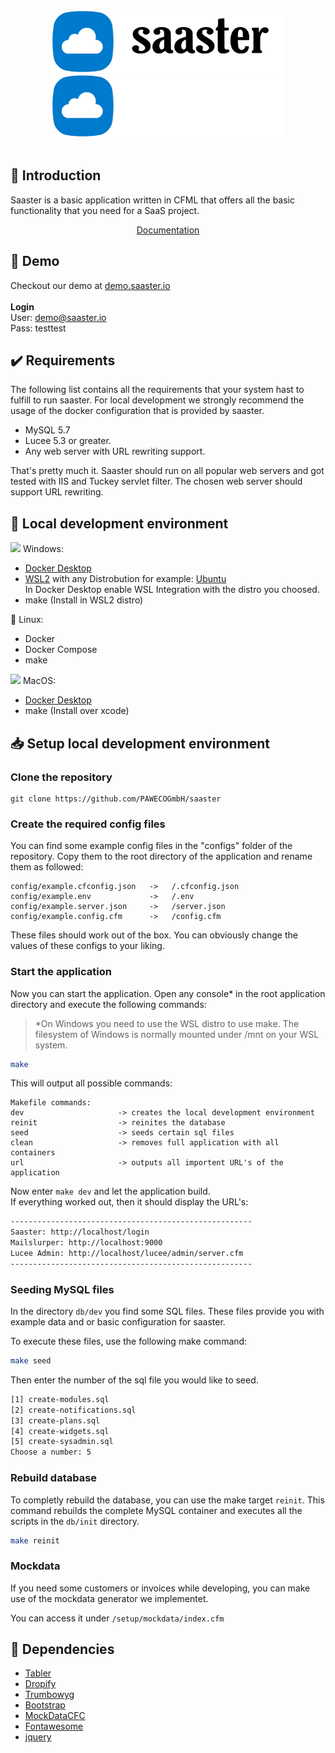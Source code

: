 <div align="center">
<img src="dist/img/logo.png#gh-light-mode-only" height="100"/>
<img src="dist/img/logo_dark.png#gh-dark-mode-only" height="100"/>
</div>
<br>

## 👋 Introduction
Saaster is a basic application written in CFML that offers all the basic functionality that you need for a SaaS project.
<br>
<div align="center">
    <a href="https://docs.saaster.io">Documentation</a>
</div>


## 👀 Demo
Checkout our demo at [demo.saaster.io](https://demo.saaster.io/login)
<br><br>
**Login**<br>
User: demo@saaster.io<br>
Pass: testtest

## ✔️ Requirements

The following list contains all the requirements that your system hast to fulfill to run saaster.
For local development we strongly recommend the usage of the docker configuration that is provided by saaster.

- MySQL 5.7
- Lucee 5.3 or greater.
- Any web server with URL rewriting support.

That's pretty much it. Saaster should run on all popular web servers and got tested with IIS and Tuckey servlet filter. The chosen web server should support URL rewriting.

## 👷 Local development environment

<img src="https://www.vectorlogo.zone/logos/microsoft/microsoft-icon.svg" height="13"/> Windows:

- [Docker Desktop](https://www.docker.com/products/docker-desktop/)
- [WSL2](https://docs.microsoft.com/en-us/windows/wsl/install) with any Distrobution for example: [Ubuntu](https://apps.microsoft.com/store/detail/ubuntu/9PDXGNCFSCZV?hl=en-en&gl=EN)</br> In Docker Desktop enable WSL Integration with the distro you choosed.
- make (Install in WSL2 distro)

🐧 Linux:

- Docker
- Docker Compose
- make

<img src="https://www.vectorlogo.zone/logos/apple/apple-tile.svg" height="13"/> MacOS:

- [Docker Desktop](https://www.docker.com/products/docker-desktop/)
- make (Install over xcode)

## 📥 Setup local development environment

### Clone the repository

```git
git clone https://github.com/PAWECOGmbH/saaster
```

### Create the required config files

You can find some example config files in the "configs" folder of the repository. Copy them to the root directory of the application and rename them as followed:

```plain
config/example.cfconfig.json   ->   /.cfconfig.json
config/example.env             ->   /.env
config/example.server.json     ->   /server.json
config/example.config.cfm      ->   /config.cfm
```

These files should work out of the box. You can obviously change the values of these configs to your liking.

### Start the application

Now you can start the application. Open any console* in the root application directory and execute the following commands:

> *On Windows you need to use the WSL distro to use make. The filesystem of Windows is normally mounted under /mnt on your WSL system.

```bash
make
```

This will output all possible commands:

```plain
Makefile commands:
dev                     -> creates the local development environment      
reinit                  -> reinites the database
seed                    -> seeds certain sql files
clean                   -> removes full application with all containers
url                     -> outputs all importent URL's of the application
```

Now enter `make dev` and let the application build.</br>
If everything worked out, then it should display the URL's:

```bash
------------------------------------------------------
Saaster: http://localhost/login
Mailslurper: http://localhost:9000
Lucee Admin: http://localhost/lucee/admin/server.cfm
------------------------------------------------------
```

### Seeding MySQL files

In the directory `db/dev` you find some SQL files. These files provide you with example data and or basic configuration for saaster.

To execute these files, use the following make command:

```bash
make seed
```

Then enter the number of the sql file you would like to seed.

```bash
[1] create-modules.sql 
[2] create-notifications.sql 
[3] create-plans.sql 
[4] create-widgets.sql 
[5] create-sysadmin.sql
Choose a number: 5
```

### Rebuild database

To completly rebuild the database, you can use the make target `reinit`. This command rebuilds the complete MySQL container and executes all the scripts in the `db/init` directory.

```bash
make reinit
```

### Mockdata

If you need some customers or invoices while developing, you can make use of the mockdata generator we implementet.

You can access it under `/setup/mockdata/index.cfm`

## 🔗 Dependencies

- [Tabler](https://github.com/tabler/tabler/blob/main/LICENSE)
- [Dropify](https://github.com/JeremyFagis/dropify/blob/master/LICENCE.md)
- [Trumbowyg](https://github.com/Alex-D/Trumbowyg/blob/develop/LICENSE)
- [Bootstrap](https://github.com/twbs/bootstrap/blob/main/LICENSE)
- [MockDataCFC](https://github.com/Ortus-Solutions/MockDataCFC/blob/development/LICENSE)
- [Fontawesome](https://fontawesome.com/v4/license/)
- [jquery](https://github.com/jquery/jquery)

